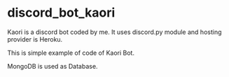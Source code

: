 # discord_bot_kaori

Kaori is a discord bot coded by me.
It uses discord.py module and hosting provider is Heroku.

This is simple example of code of Kaori Bot.

MongoDB is used as Database.

